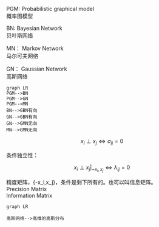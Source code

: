 PGM:
Probabilistic graphical model\
概率图模型

BN:
Bayesian Network\
贝叶斯网络

MN：
Markov Network\
马尔可夫网络

GN：
Gaussian Network\
高斯网络

```
graph LR
PGM-->BN
PGM-->GN
PGM-->MN
BN-->GBN有向
GN-->GBN有向
GN-->GMN无向
MN-->GMN无向
```


```math
x_i	\perp x_j \iff σ_{ij}=0
```
条件独立性：

```math
x_i	\perp x_j|_{-x_i,x_j} \iff λ_{ij}=0
```
精度矩阵，{-x_i,x_j}，条件是剩下所有的。也可以叫信息矩阵。\
Precision Matrix\
Information Matrix
```
graph LR

高斯网络-->高维的高斯分布
```